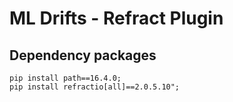 # ML Drifts - Refract Plugin

## Dependency packages

```commandline
pip install path==16.4.0;
pip install refractio[all]==2.0.5.10";
```